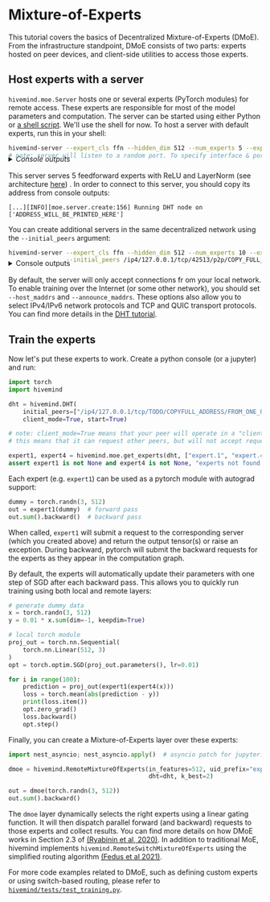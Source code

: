 # Mixture-of-Experts

This tutorial covers the basics of Decentralized Mixture-of-Experts (DMoE).
From the infrastructure standpoint, DMoE consists of two parts: experts hosted on peer devices, and client-side utilities to access those experts.

## Host experts with a server

`hivemind.moe.Server` hosts one or several experts (PyTorch modules) for remote access. These experts are responsible for
most of the model parameters and computation. The server can be started using either Python or
[a shell script](https://github.com/learning-at-home/hivemind/blob/master/hivemind/hivemind_cli/run_server.py). We'll use the shell
for now. To host a server with default experts, run this in your shell:

```sh
hivemind-server --expert_cls ffn --hidden_dim 512 --num_experts 5 --expert_pattern "expert.[0:5]"
# note: server will listen to a random port. To specify interface & port, add --host_maddrs and --announce_maddrs
```

<details style="margin-top:-24px; margin-bottom: 16px;">
  <summary><i>Console outputs</i></summary>

```sh
[2021/07/15 18:52:01.424][INFO][moe.server.create:156] Running DHT node on ['/ip4/127.0.0.1/tcp/42513/p2p/QmacLgRkAHSqdWYdQ8TePioMxQCNV2JeD3AUDmbVd69gNL'], initial peers = []
[2021/07/15 18:52:01.424][INFO][moe.server.create:181] Generating 5 expert uids from pattern expert.[0:5]
[2021/07/15 18:52:01.658][INFO][moe.server.run:233] Server started with 5 experts
[2021/07/15 18:52:01.658][INFO][moe.server.run:237] expert.4: FeedforwardBlock, 2100736 parameters
[2021/07/15 18:52:01.658][INFO][moe.server.run:237] expert.0: FeedforwardBlock, 2100736 parameters
[2021/07/15 18:52:01.659][INFO][moe.server.run:237] expert.3: FeedforwardBlock, 2100736 parameters
[2021/07/15 18:52:01.659][INFO][moe.server.run:237] expert.2: FeedforwardBlock, 2100736 parameters
[2021/07/15 18:52:01.659][INFO][moe.server.run:237] expert.1: FeedforwardBlock, 2100736 parameters
[2021/07/15 18:52:02.447][INFO][moe.server.task_pool.run:145] expert.4_forward starting, pid=14038
[2021/07/15 18:52:02.468][INFO][moe.server.task_pool.run:145] expert.4_backward starting, pid=14042
[2021/07/15 18:52:02.469][INFO][moe.server.task_pool.run:145] expert.0_forward starting, pid=14044
[2021/07/15 18:52:02.484][INFO][moe.server.task_pool.run:145] expert.0_backward starting, pid=14051
[2021/07/15 18:52:02.501][INFO][moe.server.task_pool.run:145] expert.3_forward starting, pid=14057
[2021/07/15 18:52:02.508][INFO][moe.server.task_pool.run:145] expert.3_backward starting, pid=14058
[2021/07/15 18:52:02.508][INFO][moe.server.task_pool.run:145] expert.2_forward starting, pid=14060
[2021/07/15 18:52:02.521][INFO][moe.server.task_pool.run:145] expert.2_backward starting, pid=14070
[2021/07/15 18:52:02.521][INFO][moe.server.task_pool.run:145] expert.1_forward starting, pid=14075
[2021/07/15 18:52:02.532][INFO][moe.server.task_pool.run:145] expert.1_backward starting, pid=14081
[2021/07/15 18:52:02.532][INFO][moe.server.runtime.run:80] Started
```

</details>


This server serves 5 feedforward experts with ReLU and LayerNorm
(see
architecture [here](https://github.com/learning-at-home/hivemind/blob/master/hivemind/server/layers/__init__.py#L7-L21))
. In order to connect to this server, you should copy its address from console outputs:
```shell
[...][INFO][moe.server.create:156] Running DHT node on ['ADDRESS_WILL_BE_PRINTED_HERE']
```


You can create additional servers in the same decentralized network using the `--initial_peers` argument:

```sh
hivemind-server --expert_cls ffn --hidden_dim 512 --num_experts 10 --expert_pattern "expert.[5:250]" \
                --initial_peers /ip4/127.0.0.1/tcp/42513/p2p/COPY_FULL_ADDRESS_HERE
```

<details style="margin-top:-24px; margin-bottom: 16px;">
  <summary>Console outputs</summary>

```sh
[2021/07/15 18:53:41.700][INFO][moe.server.create:156] Running DHT node on ['/ip4/127.0.0.1/tcp/34487/p2p/QmcJ3jgbdwphLAiwGjvwrjimJJrdMyhLHf6tFj9viCFFGn'], initial peers = ['/ip4/127.0.0.1/tcp/42513/p2p/QmacLgRkAHSqdWYdQ8TePioMxQCNV2JeD3AUDmbVd69gNL']
[2021/07/15 18:53:41.700][INFO][moe.server.create:181] Generating 10 expert uids from pattern expert.[5:250]
[2021/07/15 18:53:42.085][INFO][moe.server.run:233] Server started with 10 experts:
[2021/07/15 18:53:42.086][INFO][moe.server.run:237] expert.55: FeedforwardBlock, 2100736 parameters
[2021/07/15 18:53:42.086][INFO][moe.server.run:237] expert.173: FeedforwardBlock, 2100736 parameters
[2021/07/15 18:53:42.086][INFO][moe.server.run:237] expert.164: FeedforwardBlock, 2100736 parameters
[2021/07/15 18:53:42.086][INFO][moe.server.run:237] expert.99: FeedforwardBlock, 2100736 parameters
[2021/07/15 18:53:42.086][INFO][moe.server.run:237] expert.149: FeedforwardBlock, 2100736 parameters
[2021/07/15 18:53:42.087][INFO][moe.server.run:237] expert.66: FeedforwardBlock, 2100736 parameters
[2021/07/15 18:53:42.087][INFO][moe.server.run:237] expert.106: FeedforwardBlock, 2100736 parameters
[2021/07/15 18:53:42.087][INFO][moe.server.run:237] expert.31: FeedforwardBlock, 2100736 parameters
[2021/07/15 18:53:42.087][INFO][moe.server.run:237] expert.95: FeedforwardBlock, 2100736 parameters
[2021/07/15 18:53:42.087][INFO][moe.server.run:237] expert.167: FeedforwardBlock, 2100736 parameters
[2021/07/15 18:53:43.892][INFO][moe.server.task_pool.run:145] expert.55_forward starting, pid=14854
[2021/07/15 18:53:43.901][INFO][moe.server.task_pool.run:145] expert.55_backward starting, pid=14858
[2021/07/15 18:53:43.915][INFO][moe.server.task_pool.run:145] expert.173_forward starting, pid=14862
[2021/07/15 18:53:43.929][INFO][moe.server.task_pool.run:145] expert.173_backward starting, pid=14864
[2021/07/15 18:53:43.930][INFO][moe.server.task_pool.run:145] expert.164_forward starting, pid=14869
[2021/07/15 18:53:43.948][INFO][moe.server.task_pool.run:145] expert.164_backward starting, pid=14874
[2021/07/15 18:53:43.968][INFO][moe.server.task_pool.run:145] expert.99_forward starting, pid=14883
[2021/07/15 18:53:43.977][INFO][moe.server.task_pool.run:145] expert.99_backward starting, pid=14888
[2021/07/15 18:53:43.995][INFO][moe.server.task_pool.run:145] expert.149_forward starting, pid=14889
[2021/07/15 18:53:44.007][INFO][moe.server.task_pool.run:145] expert.149_backward starting, pid=14898
[2021/07/15 18:53:44.021][INFO][moe.server.task_pool.run:145] expert.66_forward starting, pid=14899
[2021/07/15 18:53:44.034][INFO][moe.server.task_pool.run:145] expert.106_forward starting, pid=14909
[2021/07/15 18:53:44.036][INFO][moe.server.task_pool.run:145] expert.66_backward starting, pid=14904
[2021/07/15 18:53:44.058][INFO][moe.server.task_pool.run:145] expert.106_backward starting, pid=14919
[2021/07/15 18:53:44.077][INFO][moe.server.task_pool.run:145] expert.31_forward starting, pid=14923
[2021/07/15 18:53:44.077][INFO][moe.server.task_pool.run:145] expert.31_backward starting, pid=14925
[2021/07/15 18:53:44.095][INFO][moe.server.task_pool.run:145] expert.95_forward starting, pid=14932
[2021/07/15 18:53:44.106][INFO][moe.server.task_pool.run:145] expert.95_backward starting, pid=14935
[2021/07/15 18:53:44.118][INFO][moe.server.task_pool.run:145] expert.167_forward starting, pid=14943
[2021/07/15 18:53:44.119][INFO][moe.server.task_pool.run:145] expert.167_backward starting, pid=14944
[2021/07/15 18:53:44.123][INFO][moe.server.runtime.run:80] Started
```

</details>

By default, the server will only accept connections fr om your local network. 
To enable training over the Internet (or some other network), you should set `--host_maddrs` and `--announce_maddrs`.
These options also allow you to select IPv4/IPv6 network protocols and TCP and QUIC transport protocols.
You can find more details in the [DHT tutorial](https://learning-at-home.readthedocs.io/en/latest/user/dht.html).

## Train the experts

Now let's put these experts to work. Create a python console (or a jupyter) and run:

```python
import torch
import hivemind

dht = hivemind.DHT(
    initial_peers=["/ip4/127.0.0.1/tcp/TODO/COPYFULL_ADDRESS/FROM_ONE_OF_THE_SERVERS"],
    client_mode=True, start=True)

# note: client_mode=True means that your peer will operate in a "client-only" mode: 
# this means that it can request other peers, but will not accept requests in return 

expert1, expert4 = hivemind.moe.get_experts(dht, ["expert.1", "expert.4"])
assert expert1 is not None and expert4 is not None, "experts not found. Please double-check initial peers"
```

Each expert (e.g. `expert1`) can be used as a pytorch module with autograd support:

```python
dummy = torch.randn(3, 512)
out = expert1(dummy)  # forward pass
out.sum().backward()  # backward pass
```

When called, `expert1` will submit a request to the corresponding server (which you created above) and return the output
tensor(s) or raise an exception. During backward, pytorch will submit the backward requests for the experts as they
appear in the computation graph.

By default, the experts will automatically update their parameters with one step of SGD after each backward pass. This
allows you to quickly run training using both local and remote layers:

```python
# generate dummy data
x = torch.randn(3, 512)
y = 0.01 * x.sum(dim=-1, keepdim=True)

# local torch module
proj_out = torch.nn.Sequential(
    torch.nn.Linear(512, 3)
)
opt = torch.optim.SGD(proj_out.parameters(), lr=0.01)

for i in range(100):
    prediction = proj_out(expert1(expert4(x)))
    loss = torch.mean(abs(prediction - y))
    print(loss.item())
    opt.zero_grad()
    loss.backward()
    opt.step()
```

Finally, you can create a Mixture-of-Experts layer over these experts:

```python
import nest_asyncio; nest_asyncio.apply()  # asyncio patch for jupyter. for now, we recommend using MoE from console

dmoe = hivemind.RemoteMixtureOfExperts(in_features=512, uid_prefix="expert.", grid_size=(5,),
                                       dht=dht, k_best=2)

out = dmoe(torch.randn(3, 512))
out.sum().backward()
```

The `dmoe` layer dynamically selects the right experts using a linear gating function. It will then dispatch parallel
forward (and backward) requests to those experts and collect results. You can find more details on how DMoE works in
Section 2.3 of [(Ryabinin et al, 2020)](https://arxiv.org/abs/2002.04013). In addition to traditional MoE, hivemind
implements `hivemind.RemoteSwitchMixtureOfExperts` using the simplified routing algorithm [(Fedus et al 2021)](https://arxiv.org/abs/2101.03961).

For more code examples related to DMoE, such as defining custom experts or using switch-based routing, please refer to
[`hivemind/tests/test_training.py`](https://github.com/learning-at-home/hivemind/blob/master/tests/test_training.py).
